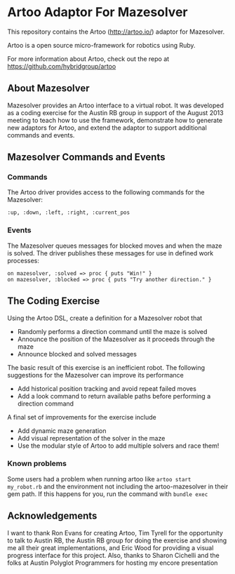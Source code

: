 # Artoo Adaptor For Mazesolver

This repository contains the Artoo (http://artoo.io/) adaptor for Mazesolver.

Artoo is a open source micro-framework for robotics using Ruby.

For more information about Artoo, check out the repo at https://github.com/hybridgroup/artoo

## About Mazesolver

Mazesolver provides an Artoo interface to a virtual robot.  It was developed as a coding exercise for the Austin RB group in support of the August 2013 meeting to teach how to use the framework, demonstrate how to generate new adaptors for Artoo, and extend the adaptor to support additional commands and events.

## Mazesolver Commands and Events

### Commands
The Artoo driver provides access to the following commands for the Mazesolver:
```
:up, :down, :left, :right, :current_pos
```

### Events
The Mazesolver queues messages for blocked moves and when the maze is solved. The driver publishes these messages for use in defined work processes:
```
on mazesolver, :solved => proc { puts "Win!" }
on mazesolver, :blocked => proc { puts "Try another direction." }
```

## The Coding Exercise 

Using the Artoo DSL, create a definition for a Mazesolver robot that

* Randomly performs a direction command until the maze is solved
* Announce the position of the Mazesolver as it proceeds through the maze
* Announce blocked and solved messages

The basic result of this exercise is an inefficient robot. The following suggestions for the Mazesolver can improve its performance

* Add historical position tracking and avoid repeat failed moves
* Add a look command to return available paths before performing a direction command

A final set of improvements for the exercise include

* Add dynamic maze generation
* Add visual representation of the solver in the maze
* Use the modular style of Artoo to add multiple solvers and race them!

### Known problems

Some users had a problem when running artoo like ```artoo start my_robot.rb``` and the environment not including the artoo-mazesolver in their gem path. If this happens for you, run the command with ```bundle exec```

## Acknowledgements

I want to thank Ron Evans for creating Artoo, Tim Tyrell for the opportunity to talk to Austin RB, the Austin RB group for doing the exercise and showing me all their great implementations, and Eric Wood for providing a visual progress interface for this project. Also, thanks to Sharon Cichelli and the folks at Austin Polyglot Programmers for hosting my encore presentation
